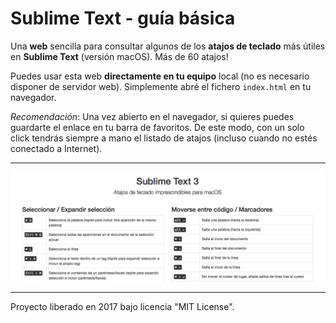 Sublime Text - guía básica
==========================

Una **web** sencilla para consultar algunos de los **atajos de teclado** más útiles en **Sublime Text** (versión macOS). Más de 60 atajos!

Puedes usar esta web **directamente en tu equipo** local (no es necesario disponer de servidor web). Simplemente abré el fichero `index.html` en tu navegador.

_Recomendación_: Una vez abierto en el navegador, si quieres puedes guardarte el enlace en tu barra de favoritos. De este modo, con un solo click tendrás siempre a mano el listado de atajos (incluso cuando no estés conectado a Internet).

--------------------------

![Imagen de muestra de la página web](img/preview.png)

--------------------------

Proyecto liberado en 2017 bajo licencia "MIT License". 